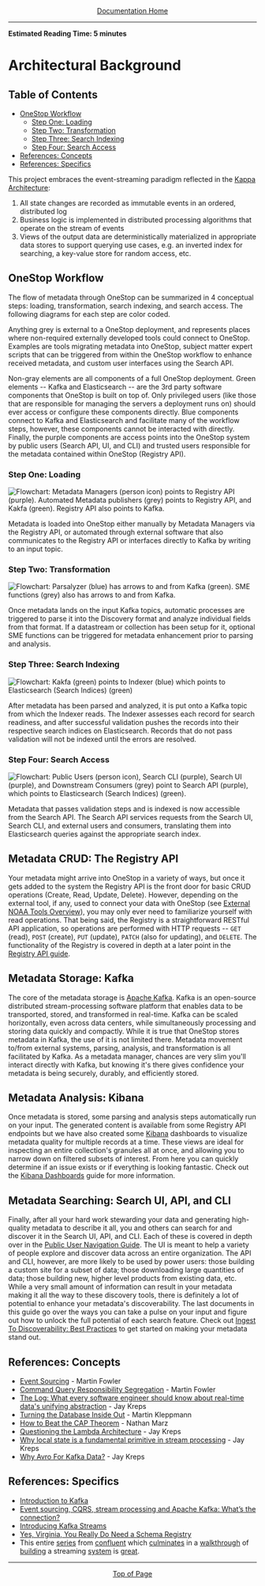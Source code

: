 <div align="center"><a href="/onestop/">Documentation Home</a></div>
<hr>

**Estimated Reading Time: 5 minutes**
# Architectural Background

## Table of Contents
* [OneStop Workflow](#onestop-workflow)
    * [Step One: Loading](#step-one-loading)
    * [Step Two: Transformation](#step-two-transformation)
    * [Step Three: Search Indexing](#step-three-search-indexing)
    * [Step Four: Search Access](#step-four-search-access)
* [References: Concepts](#references-concepts)
* [References: Specifics](#references-specifics)
                
This project embraces the event-streaming paradigm reflected in the [Kappa Architecture](https://eng.uber.com/kappa-architecture-data-stream-processing/):

1. All state changes are recorded as immutable events in an ordered, distributed log
1. Business logic is implemented in distributed processing algorithms that operate on the stream of events
1. Views of the output data are deterministically materialized in appropriate data stores to support querying use cases,
e.g. an inverted index for searching, a key-value store for random access, etc.


## OneStop Workflow
The flow of metadata through OneStop can be summarized in 4 conceptual steps: loading, transformation, search indexing, and search access. The following diagrams for each step are color coded.

Anything grey is external to a OneStop deployment, and represents places where non-required externally developed tools could connect to OneStop. Examples are tools migrating metadata into OneStop, subject matter expert scripts that can be triggered from within the OneStop workflow to enhance received metadata, and custom user interfaces using the Search API.

Non-gray elements are all components of a full OneStop deployment. Green elements -- Kafka and Elasticsearch -- are the 3rd party software components that OneStop is built on top of. Only privileged users (like those that are responsible for managing the servers a deployment runs on) should ever access or configure these components directly. Blue components connect to Kafka and Elasticsearch and facilitate many of the workflow steps, however, these components cannot be interacted with directly. Finally, the purple components are access points into the OneStop system by public users (Search API, UI, and CLI) and trusted users responsible for the metadata contained within OneStop (Registry API).

### Step One: Loading
![Flowchart: Metadata Managers (person icon) points to Registry API (purple). Automated Metadata publishers (grey) points to Registry API, and Kakfa (green). Registry API also points to Kafka.](images/mm/s1-loading.png)

Metadata is loaded into OneStop either manually by Metadata Managers via the Registry API, or automated through external software that also communicates to the Registry API or interfaces directly to Kafka by writing to an input topic.

### Step Two: Transformation
![Flowchart: Parsalyzer (blue) has arrows to and from Kafka (green). SME functions (grey) also has arrows to and from Kafka.](images/mm/s2-transformation.png)

Once metadata lands on the input Kafka topics, automatic processes are triggered to parse it into the Discovery format and analyze individual fields from that format. If a datastream or collection has been setup for it, optional SME functions can be triggered for metadata enhancement prior to parsing and analysis.

### Step Three: Search Indexing
![Flowchart: Kakfa (green) points to Indexer (blue) which points to Elasticsearch (Search Indices) (green)](images/mm/s3-search-indexing.png)

After metadata has been parsed and analyzed, it is put onto a Kafka topic from which the Indexer reads. The Indexer assesses each record for search readiness, and after successful validation pushes the records into their respective search indices on Elasticsearch. Records that do not pass validation will not be indexed until the errors are resolved.

### Step Four: Search Access
![Flowchart: Public Users (person icon), Search CLI (purple), Search UI (purple), and Downstream Consumers (grey) point to Search API (purple), which points to Elasticsearch (Search Indices) (green).](images/mm/s4-search-access.png)

Metadata that passes validation steps and is indexed is now accessible from the Search API. The Search API services requests from the Search UI, Search CLI, and external users and consumers, translating them into Elasticsearch queries against the appropriate search index.

## Metadata CRUD: The Registry API
Your metadata might arrive into OneStop in a variety of ways, but once it gets added to the system the Registry API is the front door for basic CRUD operations (Create, Read, Update, Delete). However, depending on the external tool, if any, used to connect your data with OneStop (see [External NOAA Tools Overview](v3/setup-datastream-pipeline.md)), you may only ever need to familiarize yourself with read operations. That being said, the Registry is a straightforward RESTful API application, so operations are performed with HTTP requests -- `GET` (read), `POST` (create), `PUT` (update), `PATCH` (also for updating), and `DELETE`. The functionality of the Registry is covered in depth at a later point in the [Registry API guide](v3/onestop-metadata-loading.md).

## Metadata Storage: Kafka
The core of the metadata storage is [Apache Kafka](https://kafka.apache.org/intro). Kafka is an open-source distributed stream-processing software platform that enables data to be transported, stored, and transformed in real-time. Kafka can be scaled horizontally, even across data centers, while simultaneously processing and storing data quickly and compactly. While it is true that OneStop stores metadata in Kafka, the use of it is not limited there. Metadata movement to/from external systems, parsing, analysis, and transformation is all facilitated by Kafka. As a metadata manager, chances are very slim you'll interact directly with Kafka, but knowing it's there gives confidence your metadata is being securely, durably, and efficiently stored.

## Metadata Analysis: Kibana
Once metadata is stored, some parsing and analysis steps automatically run on your input. The generated content is available from some Registry API endpoints but we have also created some [Kibana](https://www.elastic.co/guide/en/kibana/current/introduction.html) dashboards to visualize metadata quality for multiple records at a time. These views are ideal for inspecting an entire collection's granules all at once, and allowing you to narrow down on filtered subsets of interest. From here you can quickly determine if an issue exists or if everything is looking fantastic. Check out the [Kibana Dashboards](kibana-dashboards.md) guide for more information.

## Metadata Searching: Search UI, API, and CLI
Finally, after all your hard work stewarding your data and generating high-quality metadata to describe it all, you and others can search for and discover it in the Search UI, API, and CLI. Each of these is covered in depth over in the [Public User Navigation Guide](../public-user.md). The UI is meant to help a variety of people explore and discover data across an entire organization. The API and CLI, however, are more likely to be used by power users: those building a custom site for a subset of data; those downloading large quantities of data; those building new, higher level products from existing data, etc. While a very small amount of information can result in your metadata making it all the way to these discovery tools, there is definitely a lot of potential to enhance your metadata's discoverability. The last documents in this guide go over the ways you can take a pulse on your input and figure out how to unlock the full potential of each search feature. Check out [Ingest To Discoverability: Best Practices](best-practices.md) to get started on making your metadata stand out.

## References: Concepts

- [Event Sourcing](https://martinfowler.com/eaaDev/EventSourcing.html) - Martin Fowler
- [Command Query Responsibility Segregation](https://martinfowler.com/bliki/CQRS.html) - Martin Fowler
- [The Log: What every software engineer should know about real-time data's unifying abstraction](https://engineering.linkedin.com/distributed-systems/log-what-every-software-engineer-should-know-about-real-time-datas-unifying) - Jay Kreps
- [Turning the Database Inside Out](https://www.youtube.com/watch?v=fU9hR3kiOK0) - Martin Kleppmann
- [How to Beat the CAP Theorem](http://nathanmarz.com/blog/how-to-beat-the-cap-theorem.html) - Nathan Marz
- [Questioning the Lambda Architecture](https://www.oreilly.com/ideas/questioning-the-lambda-architecture) - Jay Kreps
- [Why local state is a fundamental primitive in stream processing](https://www.oreilly.com/ideas/why-local-state-is-a-fundamental-primitive-in-stream-processing) - Jay Kreps
- [Why Avro For Kafka Data?](https://www.confluent.io/blog/avro-kafka-data/) - Jay Kreps

## References: Specifics

- [Introduction to Kafka](https://kafka.apache.org/intro)
- [Event sourcing, CQRS, stream processing and Apache Kafka: What’s the connection?](https://www.confluent.io/blog/event-sourcing-cqrs-stream-processing-apache-kafka-whats-connection/)
- [Introducing Kafka Streams](https://www.confluent.io/blog/introducing-kafka-streams-stream-processing-made-simple/)
- [Yes, Virginia, You Really Do Need a Schema Registry](https://www.confluent.io/blog/schema-registry-kafka-stream-processing-yes-virginia-you-really-need-one/)
- This entire [series](https://www.confluent.io/blog/data-dichotomy-rethinking-the-way-we-treat-data-and-services/)
from [confluent](https://www.confluent.io/blog/build-services-backbone-events/)
which [culminates](https://www.confluent.io/blog/apache-kafka-for-service-architectures/)
in a [walkthrough](https://www.confluent.io/blog/chain-services-exactly-guarantees/)
of [building](https://www.confluent.io/blog/messaging-single-source-truth/)
a streaming [system](https://www.confluent.io/blog/leveraging-power-database-unbundled/)
is [great](https://www.confluent.io/blog/building-a-microservices-ecosystem-with-kafka-streams-and-ksql/).

<hr>
<div align="center"><a href="#">Top of Page</a></div>